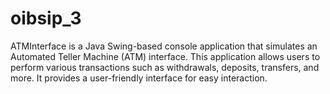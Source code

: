 # oibsip_3
ATMInterface is a Java Swing-based console application that simulates an Automated Teller Machine (ATM) interface. This application allows users to perform various transactions such as withdrawals, deposits, transfers, and more. It provides a user-friendly interface for easy interaction.
